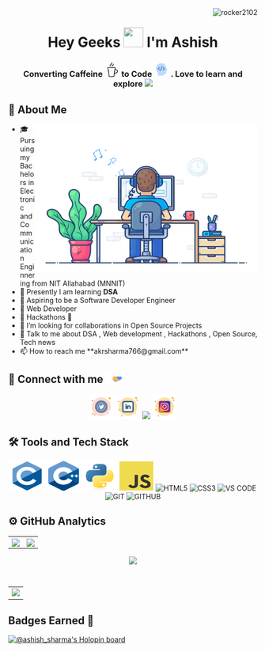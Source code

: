 <img align="right" src="https://komarev.com/ghpvc/?username=AshishSharma1203&color=blueviolet&label=Profile+Views" alt="rocker2102" />
<h1 align='center'> Hey Geeks <img src="https://media.giphy.com/media/FAFo1M7EC4gRZ4HETH/giphy.gif"  width="40" height="40"> I'm Ashish</h1>

<h3 align="center"> Converting  Caffeine  <img src="Icons/icons8-coffee-cup.gif" width ="30px">  to Code <img src="Icons/icons8-developer.gif" width ="30px"> . Love to learn and explore <img src="https://thumbs.gfycat.com/AgedBothIndri.webp" width ="50px" >  </h3>




## 🚀 About Me
<img src="Icons/top right.gif" width="450px" height="300px" alt=gif align="right" > 
<ul>
<li> 🎓 Pursuing my Bachelors in Electronic and Communication Enginnering from NIT Allahabad (MNNIT)<br></li>
            <li> 🔭 Presently I am learning <b>DSA</b><br></li>
            <li> 🔭 Aspiring to be a Software Developer Engineer<br></li> 
            <li> 🔭 Web Developer<br></li>
            <li> 🔭 Hackathons 🙌<br></li>
            <li> 🤔 I’m looking for collaborations in Open Source Projects<br></li>
            <li> 💬 Talk to me about DSA , Web development , Hackathons , Open Source, Tech news<br></li>  
            <li> 📫 How to reach me **akrsharma766@gmail.com**<br></li>
 </ul>

## 📌 Connect with me <img src="https://github.com/sakshamgurbhele/sakshamgurbhele/blob/main/Images/Handshake.gif" width="45px">

<p align="center">
<a target="blank" href="https://twitter.com/"><img src="twitter.png" alt="twitter" width="10%" style="padding:0px"/></a>
<a target="blank" href="https://www.linkedin.com/in/ashish-kumar-sharma-533025204//"><img src="linkedin.png" alt="linkedin" width="10%" style="padding:0px"/></a>
<a href="mailto:akrsharma766@gmail.com"><img src="https://img.icons8.com/bubbles/344/gmail.png" width="10%" style="padding:0px"/></a>
<a target="blank" href="https://www.instagram.com/ashish_sharma_2.0_/"><img src="instagram.png" alt="instagram" width="10%" style="padding:0px"/></a>
</p>
 
## 🛠 Tools and Tech Stack

<p align="center">
            <img alt="C" src="https://raw.githubusercontent.com/devicons/devicon/master/icons/c/c-original.svg" width="70" height="60" />
             <img alt="C++" src="https://raw.githubusercontent.com/devicons/devicon/master/icons/cplusplus/cplusplus-original.svg"  width="70" height="60"/>
            <img alt="Python" src="https://raw.githubusercontent.com/devicons/devicon/master/icons/python/python-original.svg"  width="70" height="60"/>
<!--             <img alt="Java" src="https://img.shields.io/badge/java-%23ED8B00.svg?style=for-the-badge&logo=java&logoColor=white"  width="70" height="60"/> -->
             <img alt="JavaScript" src="https://raw.githubusercontent.com/devicons/devicon/1119b9f84c0290e0f0b38982099a2bd027a48bf1/icons/javascript/javascript-original.svg"  width="70" height="60"/>
            <img alt="HTML5" src="https://raw.githubusercontent.com/shahriarshafin/shahriarshafin/development/Assets/html.gif"  width="70" height="60"/>
            <img alt="CSS3" src="https://raw.githubusercontent.com/shahriarshafin/shahriarshafin/development/Assets/css.gif"  width="70" height="60"/>
            <img alt="VS CODE" src="https://raw.githubusercontent.com/ShahriarShafin/ShahriarShafin/main/Assets/vscode.webp"  width="70" height="60"/>
            <img alt="GIT" src="https://raw.githubusercontent.com/ShahriarShafin/ShahriarShafin/main/Assets/git.gif"  width="90" height="60"/>
            <img alt="GITHUB" src="https://img.icons8.com/color/344/github--v1.png"  width="70" height="80"/>
            
 
<!-- <img alt="React" src="https://img.shields.io/badge/react-%2320232a.svg?style=for-the-badge&logo=react&logoColor=%2361DAFB"/> -->
            
           
<!-- <img alt="Django" src="https://img.shields.io/badge/Django-092E20?style=for-the-badge&logo=django&logoColor=white"/> -->
<!--             <img alt="Arduino" src="https://img.shields.io/badge/-Arduino-00979D?style=for-the-badge&logo=Arduino&logoColor=white"  width="70" height="60"/> -->
</p>


## ⚙️ GitHub Analytics
<table>
 <td align="center">
           <a href="https://github.com/AshishSharma1203"><img align="center" height="200px"src="https://github-readme-stats.vercel.app/api?username=AshishSharma1203&show_icons=true&locale=en&theme=radical"/></a>
     </td>
    <td align="center" >
           <a href="https://github.com/AshishSharma1203"><img align="center" height="200px"  src="https://github-readme-stats.vercel.app/api/top-langs?username=AshishSharma1203&show_icons=true&locale=en&layout=compact&theme=radical"/></a>
     </td>
       
</table>

<p align="center">
     <a><img align="center" src="https://github-readme-streak-stats.herokuapp.com?user=AshishSharma1203&theme=dark&date_format=M%20j%5B%2C%20Y%5D&fire=C3DD29&ring=DD2727&sideNums=ABDD0F&dates=11A4DD)](https://git.io/streak-stats"/></a>
</p>

<br>
<table>
 <td align="center">
        <img src="https://activity-graph.herokuapp.com/graph?username=AshishSharma1203&theme=react-dark&date_color=00000000&color=037bfc&line=037bfc&point=00000000&area=true&hide_border=true"/>
 </td>
 </table>

## Badges Earned 🥇
[![@ashish_sharma's Holopin board](https://holopin.io/api/user/board?user=ashish_sharma)](https://holopin.io/@ashish_sharma)     
 


